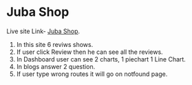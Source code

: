# Juba Shop

Live site Link- [Juba Shop](https://illustrious-kashata-3cbab7.netlify.app/).

1. In this site 6 reviws shows. 
2. If user click Review then he can see all the reviews. 
3. In Dashboard user can see 2 charts, 1 piechart 1 Line Chart. 
4. In blogs answer 2 question. 
5. If user type wrong routes it will go on notfound page.

